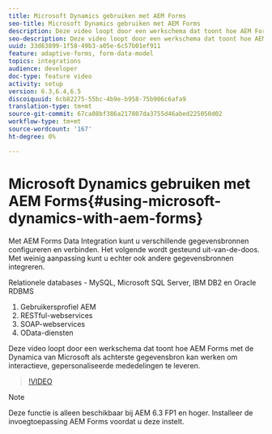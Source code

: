 ```yaml
---
title: Microsoft Dynamics gebruiken met AEM Forms
seo-title: Microsoft Dynamics gebruiken met AEM Forms
description: Deze video loopt door een werkschema dat toont hoe AEM Forms met de Dynamica van Microsoft als achterste gegevensbron kan werken om interactieve, gepersonaliseerde mededelingen te leveren.
seo-description: Deze video loopt door een werkschema dat toont hoe AEM Forms met de Dynamica van Microsoft als achterste gegevensbron kan werken om interactieve, gepersonaliseerde mededelingen te leveren.
uuid: 33d63899-1f58-49b3-a05e-6c57b01ef911
feature: adaptive-forms, form-data-model
topics: integrations
audience: developer
doc-type: feature video
activity: setup
version: 6.3,6.4,6.5
discoiquuid: 6cb82275-55bc-4b9e-b958-75b906c6afa9
translation-type: tm+mt
source-git-commit: 67ca08bf386a217807da3755d46abed225050d02
workflow-type: tm+mt
source-wordcount: '167'
ht-degree: 0%

---
```



# Microsoft Dynamics gebruiken met AEM Forms{#using-microsoft-dynamics-with-aem-forms}

Met AEM Forms Data Integration kunt u verschillende gegevensbronnen configureren en verbinden. Het volgende wordt gesteund uit-van-de-doos. Met weinig aanpassing kunt u echter ook andere gegevensbronnen integreren.

Relationele databases - MySQL, Microsoft SQL Server, IBM DB2 en Oracle RDBMS
1. Gebruikersprofiel AEM
1. RESTful-webservices
1. SOAP-webservices
1. OData-diensten

Deze video loopt door een werkschema dat toont hoe AEM Forms met de Dynamica van Microsoft als achterste gegevensbron kan werken om interactieve, gepersonaliseerde mededelingen te leveren.

>[!VIDEO](https://video.tv.adobe.com/v/20971?quality=9&learn=on)

>[!NOTE]
>
>Deze functie is alleen beschikbaar bij AEM 6.3 FP1 en hoger. Installeer de invoegtoepassing AEM Forms voordat u deze instelt.

